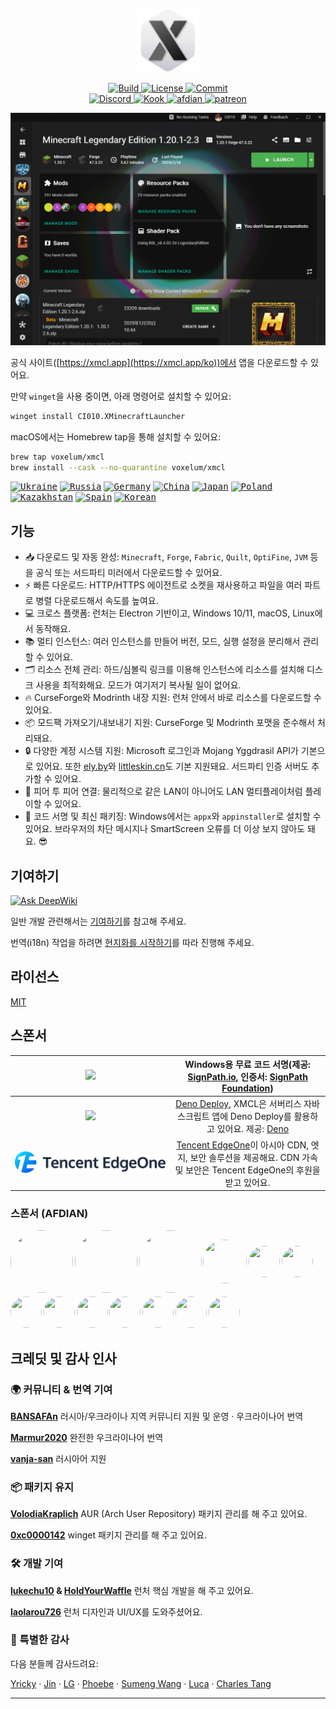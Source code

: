 <p align="center">
  <a href="https://xmcl.app" target="_blank">
    <img alt="Logo" width="100" src="https://github.com/Voxelum/x-minecraft-launcher/blob/master/xmcl-electron-app/icons/dark@256x256.png">
  </a>
</p>

<p align="center">
  <a href="https://github.com/Voxelum/x-minecraft-launcher">
    <img src="https://github.com/Voxelum/x-minecraft-launcher/workflows/Build/badge.svg" alt="Build">
  </a>
  <a href="https://github.com/Voxelum/x-minecraft-launcher/blob/master/LICENSE">
    <img src="https://img.shields.io/npm/l/@xmcl/core.svg" alt="License">
  </a>
  <a href="https://conventionalcommits.org">
    <img src="https://img.shields.io/badge/Conventional%20Commits-1.0.0-yellow.svg" alt="Commit">
  </a>
  <br>
  <a href="https://discord.gg/W5XVwYY7GQ">
    <img src="https://discord.com/api/guilds/405213567118213121/widget.png" alt="Discord">
  </a>
  <a href="https://kook.top/gqjSHh">
    <img src="https://img.shields.io/endpoint?url=https://api.xmcl.app/kook-badge" alt="Kook">
  </a>
  <a href="https://afdian.com/@ci010">
    <img src="https://img.shields.io/endpoint?url=https://api.xmcl.app/afdian-badge" alt="afdian">
  </a>
  <a href="https://patreon.com/xmcl">
    <img src="https://img.shields.io/endpoint.svg?url=https%3A%2F%2Fshieldsio-patreon.vercel.app%2Fapi%3Fusername%3Dxmcl%26type%3Dpledges" alt="patreon">
  </a>
</p>

![home](https://raw.githubusercontent.com/Voxelum/xmcl-page/master/.vitepress/theme/assets/home.png)

공식 사이트([https://xmcl.app](https://xmcl.app/ko))에서 앱을 다운로드할 수 있어요.

만약 `winget`을 사용 중이면, 아래 명령어로 설치할 수 있어요:

```bash
winget install CI010.XMinecraftLauncher
```

macOS에서는 Homebrew tap을 통해 설치할 수 있어요:

```bash
brew tap voxelum/xmcl
brew install --cask --no-quarantine voxelum/xmcl
```

<kbd>[<img title="Ukraine" alt="Ukraine" src="https://upload.wikimedia.org/wikipedia/commons/thumb/4/49/Flag_of_Ukraine.svg/1280px-Flag_of_Ukraine.svg.png" width="22">](docs/README.uk.md)</kbd>
<kbd>[<img title="Russia" alt="Russia" src="https://upload.wikimedia.org/wikipedia/commons/thumb/f/f3/Flag_of_Russia.svg/1280px-Flag_of_Russia.svg.png" width="22">](docs/README.ru.md)</kbd>
<kbd>[<img title="Germany" alt="Germany" src="https://upload.wikimedia.org/wikipedia/commons/thumb/b/ba/Flag_of_Germany.svg/2560px-Flag_of_Germany.svg.png" width="22">](docs/README.de.md)</kbd>
<kbd>[<img title="China" alt="China" src="https://upload.wikimedia.org/wikipedia/commons/f/fa/Flag_of_the_People%27s_Republic_of_China.svg" width="22">](docs/README.zh.md)</kbd>
<kbd>[<img title="Japan" alt="Japan" src="https://upload.wikimedia.org/wikipedia/commons/thumb/9/9e/Flag_of_Japan.svg/2560px-Flag_of_Japan.svg.png" width="22">](docs/README.jp.md)</kbd>
<kbd>[<img title="Poland" alt="Poland" src="https://upload.wikimedia.org/wikipedia/commons/1/12/Flag_of_Poland.svg" width="22">](docs/README.pl.md)</kbd>
<kbd>[<img title="Kazakhstan" alt="Kazakhstan" src="https://upload.wikimedia.org/wikipedia/commons/d/d3/Flag_of_Kazakhstan.svg" width="26">](docs/README.kz.md)</kbd>
<kbd>[<img title="Spain" alt="Spain" src="https://upload.wikimedia.org/wikipedia/commons/thumb/9/9a/Flag_of_Spain.svg/1280px-Flag_of_Spain.svg.png" width="22">](docs/README.es.md)</kbd>
<kbd>[<img title="Korean" alt="Korean" src="https://upload.wikimedia.org/wikipedia/commons/thumb/0/09/Flag_of_South_Korea.svg/640px-Flag_of_South_Korea.svg.png" width="22">](docs/README.ko.md)</kbd>


## 기능


- 📥 다운로드 및 자동 완성: `Minecraft`, `Forge`, `Fabric`, `Quilt`, `OptiFine`, `JVM` 등을 공식 또는 서드파티 미러에서 다운로드할 수 있어요.
- ⚡️ 빠른 다운로드: HTTP/HTTPS 에이전트로 소켓을 재사용하고 파일을 여러 파트로 병렬 다운로드해서 속도를 높여요.
- 💻 크로스 플랫폼: 런처는 Electron 기반이고, Windows 10/11, macOS, Linux에서 동작해요.
- 📚 멀티 인스턴스: 여러 인스턴스를 만들어 버전, 모드, 실행 설정을 분리해서 관리할 수 있어요.
- 🗂 리소스 전체 관리: 하드/심볼릭 링크를 이용해 인스턴스에 리소스를 설치해 디스크 사용을 최적화해요. 모드가 여기저기 복사될 일이 없어요.
- 🔥 CurseForge와 Modrinth 내장 지원: 런처 안에서 바로 리소스를 다운로드할 수 있어요.
- 📦 모드팩 가져오기/내보내기 지원: CurseForge 및 Modrinth 포맷을 준수해서 처리돼요.
- 🔒 다양한 계정 시스템 지원: Microsoft 로그인과 Mojang Yggdrasil API가 기본으로 있어요. 또한 [ely.by](https://ely.by/)와 [littleskin.cn](https://littleskin.cn)도 기본 지원돼요. 서드파티 인증 서버도 추가할 수 있어요.
- 🔗 피어 투 피어 연결: 물리적으로 같은 LAN이 아니어도 LAN 멀티플레이처럼 플레이할 수 있어요.
- 🔑 코드 서명 및 최신 패키징: Windows에서는 `appx`와 `appinstaller`로 설치할 수 있어요. 브라우저의 차단 메시지나 SmartScreen 오류를 더 이상 보지 않아도 돼요. 😎

## 기여하기

[![Ask DeepWiki](https://deepwiki.com/badge.svg)](https://deepwiki.com/Voxelum/x-minecraft-launcher)

일반 개발 관련해서는 [기여하기](../contributing/CONTRIBUTING.ko.md)를 참고해 주세요.

번역(i18n) 작업을 하려면 [현지화를 시작하기](https://xmcl.app/ko/guide/i18n)를 따라 진행해 주세요.

## 라이선스

[MIT](LICENSE)

## 스폰서

| [![](https://github.com/DGP-Studio/Snap.Hutao/assets/10614984/73ae8b90-f3c7-4033-b2b7-f4126331ce66)](https://signpath.io/) | Windows용 무료 코드 서명(제공: [SignPath.io](https://signpath.io/), 인증서: [SignPath Foundation](https://signpath.org/)) |
| :----------------------------------------------------------------------------------------------------------------------------: | :--------------------------------------------------------------------------------------: |
| [![](https://deno.com/images/deno_logo_4.gif)](https://deno.com/deploy) | [Deno Deploy](https://deno.com/deploy), XMCL은 서버리스 자바스크립트 앱에 Deno Deploy를 활용하고 있어요. 제공: [Deno](https://deno.com/) |
| [![](../assets/EdgeOne.png)](https://edgeone.ai/) | [Tencent EdgeOne](https://edgeone.ai/)이 아시아 CDN, 엣지, 보안 솔루션을 제공해요. CDN 가속 및 보안은 Tencent EdgeOne의 후원을 받고 있어요. |

### 스폰서 (AFDIAN)

<!-- afdian-start -->
<div style="display: flex; align-items: center; justify-items:center; gap: 0.2em; flex-wrap: wrap;">
<a title="爱发电用户_9d663: ￥390.00" href="https://afdian.com/u/9d663ec6fb6711ec9ace52540025c377"> <img width="100" height="100" style="border-radius: 100%" src="https://pic1.afdiancdn.com/default/avatar/avatar-purple.png?imageView2/1/"> </a>
<a title="爱发电用户_19e29: ￥300.00" href="https://afdian.com/u/19e292c21a1d11ee929a52540025c377"> <img width="100" height="100" style="border-radius: 100%" src="https://pic1.afdiancdn.com/default/avatar/avatar-purple.png?imageView2/1/"> </a>
<a title="ahdg: ￥180.00" href="https://afdian.com/u/dd9058ce20df11eba5c052540025c377"> <img width="100" height="100" style="border-radius: 100%" src="https://pic1.afdiancdn.com/user/dd9058ce20df11eba5c052540025c377/avatar/0c776e6de1b1027e951c6d94919eb781_w1280_h1024_s364.jpg"> </a>
<a title="Kandk: ￥30.00" href="https://afdian.com/u/404b86a078e111ecab3652540025c377"> <img width="70" height="70" style="border-radius: 100%" src="https://pic1.afdiancdn.com/user/404b86a078e111ecab3652540025c377/avatar/dfa3b35a696d8d8af5425dd400d68a8d_w607_h527_s432.png"> </a>
<a title="白雨 楠: ￥30.00" href="https://afdian.com/u/7f6ad7161b3e11eb8d0e52540025c377"> <img width="50" height="50" style="border-radius: 100%" src="https://pic1.afdiancdn.com/user/7f6ad7161b3e11eb8d0e52540025c377/avatar/1fa3b75648a15aea8da202c6108d659b_w1153_h1153_s319.jpeg"> </a>
<a title="圣剑: ￥30.00" href="https://afdian.com/u/ef50bc78b3d911ecb85352540025c377"> <img width="50" height="50" style="border-radius: 100%" src="https://pic1.afdiancdn.com/user/user_upload_osl/8a1c4eb2e580b4b8b463ceb2114b6381_w132_h132_s3.jpeg"> </a>
<a title="同谋者: ￥30.00" href="https://afdian.com/u/7c3c65dc004a11eb9a6052540025c377"> <img width="50" height="50" style="border-radius: 100%" src="https://pic1.afdiancdn.com/default/avatar/avatar-blue.png"> </a>
<a title="染川瞳: ￥5.00" href="https://afdian.com/u/89b1218c86e011eaa4d152540025c377"> <img width="50" height="50" style="border-radius: 100%" src="https://pic1.afdiancdn.com/user/89b1218c86e011eaa4d152540025c377/avatar/9bf08f81d231f3054c98f9e5c1c8ce40_w640_h640_s57.jpg"> </a>
<a title="爱发电用户_CvQb: ￥5.00" href="https://afdian.com/u/177bea3cf47211ec990352540025c377"> <img width="50" height="50" style="border-radius: 100%" src="https://pic1.afdiancdn.com/default/avatar/avatar-purple.png"> </a>
<a title="水合: ￥5.00" href="https://afdian.com/u/039508f2b17d11ebad1052540025c377"> <img width="50" height="50" style="border-radius: 100%" src="https://pic1.afdiancdn.com/default/avatar/avatar-orange.png"> </a>
<a title="爱发电用户_0c5c8: ￥5.00" href="https://afdian.com/u/0c5c865e08ee11ecba1352540025c377"> <img width="50" height="50" style="border-radius: 100%" src="https://pic1.afdiancdn.com/default/avatar/avatar-purple.png?imageView2/1/"> </a>
<a title="DIO: ￥5.00" href="https://afdian.com/u/7ac297b4722211eab4a752540025c377"> <img width="50" height="50" style="border-radius: 100%" src="https://pic1.afdiancdn.com/default/avatar/avatar-purple.png"> </a>
<a title="爱发电用户_DJpu: ￥5.00" href="https://afdian.com/u/8c23a236cf7311ec9c3452540025c377"> <img width="50" height="50" style="border-radius: 100%" src="https://pic1.afdiancdn.com/default/avatar/avatar-purple.png"> </a>
</div>
<!-- afdian-end -->

## 크레딧 및 감사 인사

### 🌍 커뮤니티 & 번역 기여

**[BANSAFAn](https://github.com/BANSAFAn)**
러시아/우크라이나 지역 커뮤니티 지원 및 운영 · 우크라이나어 번역

**[Marmur2020](https://github.com/Marmur2020)**
완전한 우크라이나어 번역

**[vanja-san](https://github.com/vanja-san)**
러시아어 지원

### 📦 패키지 유지

**[VolodiaKraplich](https://github.com/VolodiaKraplich)**
AUR (Arch User Repository) 패키지 관리를 해 주고 있어요.

**[0xc0000142](https://github.com/0xc0000142)**
winget 패키지 관리를 해 주고 있어요.

### 🛠️ 개발 기여

**[lukechu10](https://github.com/lukechu10) & [HoldYourWaffle](https://github.com/HoldYourWaffle)**
런처 핵심 개발을 해 주고 있어요.

**[laolarou726](https://github.com/laolarou726)**
런처 디자인과 UI/UX를 도와주셨어요.

### 💙 특별한 감사

다음 분들께 감사드려요:

[Yricky](https://github.com/Yricky) · [Jin](https://github.com/Indexyz) · [LG](https://github.com/LasmGratel) · [Phoebe](https://github.com/PhoebezZ) · [Sumeng Wang](https://github.com/darkkingwsm) · [Luca](https://github.com/LucaIsGenius) · [Charles Tang](https://github.com/CharlesQT)

---

